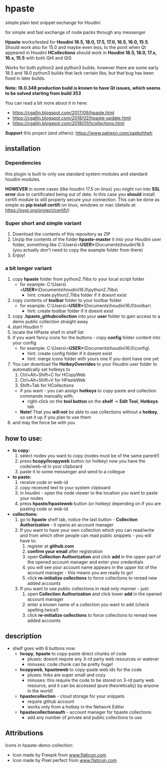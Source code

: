 # hpaste
simple plain text snippet exchange for Houdini

for simple and fast exchange of node packs through any messenger

**Hpaste** works/tested for **Houdini 18.5, 18.0, 17.5, 17.0, 16.5, 16.0, 15.5**. Should work also for 15.0 and maybe even less, to the point when Qt appeared in Houdini
**HCollections** should work in **Houdini 18.5, 18.0, 17.x, 16.x, 15.5** with both Qt4 and Qt5  

Works for both python2 and python3 builds. however there are some early 18.5 and 18.0 python3 builds that lack certain libs, but that bug has been fixed in later builds.

**Note: 18.0.348 production build is known to have Qt issues, which seems to be solved starting from build 353**

You can read a bit more about it in here:
* https://cgallin.blogspot.com/2017/09/hpaste.html
* https://cgallin.blogspot.com/2018/02/hpaste-update.html
* https://cgallin.blogspot.com/2018/01/hcollections.html

**Support** this project (and others): https://www.patreon.com/xapkohheh

## installation ##
### Dependencies
this plugin is built to only use standard system modules and standard houdini modules.

**HOWEVER** in some cases (like houdini 17.5 on linux) you might run into **SSL error** due to certificated being out of date. In this case you **should** install certifi module to still properly secure your connection. This can be done as simple as **pip install certifi** on linux, windows or mac (details at: https://pypi.org/project/certifi/) 
### Super short and simple variant ###
1. Download the contents of this repository as ZIP
2. Unzip the contents of the folder **hpaste-master** it into your Houdini user folder, something like C:\Users\\<**USER>**\Documents\houdini16.5\
(you actually don't need to copy the example folder from there)
3. Enjoy!

### a bit longer variant ###
1. copy **hpaste** folder from python2.7libs to your local script folder
    * for example: C:\Users\\<**USER>**\Documents\houdini16.0\python2.7libs\
        * hint: create python2.7libs folder if it doesnt exist 
2. copy contents of **toolbar** folder to your toolbar folder
    * for example: C:\Users\\<**USER>**\Documents\houdini16.0\toolbar\
        * hint: create toolbar folder if it doesnt exist 
3. copy **.hpaste_githubcollection** into your **user** folder to gain access to a demo public collection straight away
4. start Houdini !!
5. locate the HPaste shelf in shelf list
6. if you want fancy icons for the buttons - copy **config** folder content into your config
    * for example: C:\Users\\<**USER>**\Documents\houdini16.0\config\
        * hint: create config folder if it doesnt exist 
        * hint: merge icons folder with yours one if you dont have one yet
7. You can download file **HotkeyOverrides** to your Houdini user folder to automatically set hotkeys to
      1. Ctrl+Alt+Shift+C for HCopyWeb
      2. Ctrl+Alt+Shift+V for HPasteWeb
      3. Shift+Tab for HCollections
   * if you want - you can assign **hotkeys** to copy-paste and collection commands manually with: 
      * right-click on the **tool button** on the **shelf** -> **Edit Tool**, **Hotkeys** tab
   * **Note!** That you **will not** be able to use collections without a **hotkey**, so set it up if you plan to use them
8. and may the force be with you

## how to use: ##
* **to copy:**
    1. select nodes you want to copy (nodes must be of the same parent!)
    2. press **hcopy/hcopyweb** button (or hotkey) now you have the code/web-id in your clipboard
    3. paste it to some messenger and send to a collegue
* **to paste:**
    1. receive code or web-id
    2. copy received text to your system clipboard
    3. in houdini - open the node viewer to the location you want to paste your nodes
    4. press **hpaste/hpasteweb** button (or hotkey) depending on if you are pasting code or web-id
* **collections:**
    1. go to **hpaste** shelf tab, notice the last button - **Collection Authorization** - it opens an account manager
    2. If you want to have your own collection which you can read/write and from which other people can read public snippets - you will have to:
       1. register at **github.com**
       2. **confirm your email** after registration
       3. open **Collection Authorization** and click **add** in the upper part of the opened account manager and enter your credentials
       4. you will see your account name appears in the upper list of the account manager - this means you are ready to go!
       5. click **re-initialize collections** to force collections to reread new added accounts
    3. If you want to use public collections in read only manner - just:
       1. open **Collection Authorization** and click lower **add** in the opened account manager
       2. enter a known name of a collection you want to add (check spelling twice!)
       3. click **re-initialize collections** to force collections to reread new added accounts


## description ##
* shelf goes with 6 buttons now: 
    * **hcopy**, **hpaste** to copy-paste direct chunks of code
        * pluses: doesnt require any 3-rd party web resources or watever
        * minuses: code chunk can be pretty huge!
    * **hcopyweb**, **hpasteweb** to copy-paste web ids for the code
        * pluses: links are super small and cozy
        * minuses: this require the code to be stored on 3-rd party web resource, and it can be accessed (pure theoretically) by anyone in the world!
   * **hpastecollection** - cloud storage for your snippets
        * require github account
        * works only from a hotkey in the Network Editor
   * **hpastecollectionauth** - account manager for hpaste collections
        * add any number of private and public collections to use

## Attributions ##
Icons in hpaste-demo-collection:
* Icon made by Freepik from www.flaticon.com
* Icon made by Pixel perfect from www.flaticon.com

